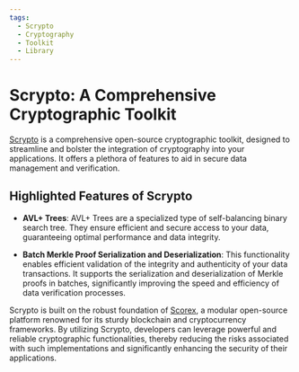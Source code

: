 ```yaml
---
tags:
  - Scrypto
  - Cryptography
  - Toolkit
  - Library
---
```


# Scrypto: A Comprehensive Cryptographic Toolkit

[Scrypto](https://github.com/input-output-hk/scrypto) is a comprehensive open-source cryptographic toolkit, designed to streamline and bolster the integration of cryptography into your applications. It offers a plethora of features to aid in secure data management and verification.

## Highlighted Features of Scrypto

- **AVL+ Trees**: AVL+ Trees are a specialized type of self-balancing binary search tree. They ensure efficient and secure access to your data, guaranteeing optimal performance and data integrity.

- **Batch Merkle Proof Serialization and Deserialization**: This functionality enables efficient validation of the integrity and authenticity of your data transactions. It supports the serialization and deserialization of Merkle proofs in batches, significantly improving the speed and efficiency of data verification processes.

Scrypto is built on the robust foundation of [Scorex](https://github.com/scorexfoundation/scorex), a modular open-source platform renowned for its sturdy blockchain and cryptocurrency frameworks. By utilizing Scrypto, developers can leverage powerful and reliable cryptographic functionalities, thereby reducing the risks associated with such implementations and significantly enhancing the security of their applications.
